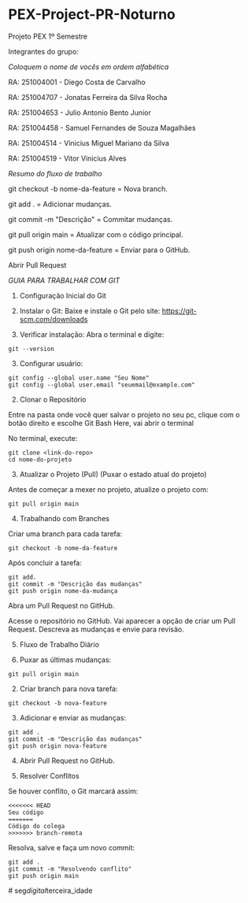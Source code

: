 # PEX-Project-PR-Noturno

Projeto PEX 1º Semestre

Integrantes do grupo:

*Coloquem o nome de vocês em ordem alfabética*

RA: 251004001 - Diego Costa de Carvalho

RA: 251004707 - Jonatas Ferreira da Silva Rocha 

RA: 251004653 - Julio Antonio Bento Junior

RA: 251004458 - Samuel Fernandes de Souza Magalhães

RA: 251004514 - Vinicius Miguel Mariano da Silva

RA: 251004519 - Vitor Vinicius Alves

*Resumo do fluxo de trabalho*

git checkout -b nome-da-feature = Nova branch.

git add . = Adicionar mudanças.

git commit -m "Descrição" = Commitar mudanças.

git pull origin main = Atualizar com o código principal.

git push origin nome-da-feature = Enviar para o GitHub.

Abrir Pull Request

*GUIA PARA TRABALHAR COM GIT*

1. Configuração Inicial do Git

1. Instalar o Git:
Baixe e instale o Git pelo site: https://git-scm.com/downloads

2. Verificar instalação:
Abra o terminal e digite:
```
git --version
```

3. Configurar usuário:
```
git config --global user.name "Seu Nome"
git config --global user.email "seuemail@example.com"
```

2. Clonar o Repositório

Entre na pasta onde você quer salvar o projeto no seu pc, clique com o botão direito e escolhe Git Bash Here, vai abrir o terminal

No terminal, execute:
```
git clone <link-do-repo>
cd nome-do-projeto
```

3. Atualizar o Projeto (Pull) (Puxar o estado atual do projeto)

Antes de começar a mexer no projeto, atualize o projeto com:
```
git pull origin main
```
4. Trabalhando com Branches

Criar uma branch para cada tarefa:
```
git checkout -b nome-da-feature
```

Após concluir a tarefa:
```
git add.
git commit -m "Descrição das mudanças"
git push origin nome-da-mudança
```

Abra um Pull Request no GitHub.

Acesse o repositório no GitHub.
Vai aparecer a opção de criar um Pull Request.
Descreva as mudanças e envie para revisão.

5. Fluxo de Trabalho Diário

1. Puxar as últimas mudanças:
```
git pull origin main
```

2. Criar branch para nova tarefa:
```
git checkout -b nova-feature
```

3. Adicionar e enviar as mudanças:
```
git add .
git commit -m "Descrição das mudanças"
git push origin nova-feature
```

4. Abrir Pull Request no GitHub.

6. Resolver Conflitos

Se houver conflito, o Git marcará assim:
```
<<<<<<< HEAD
Seu código
=======
Código do colega
>>>>>>> branch-remota
```

Resolva, salve e faça um novo commit:
```
git add .
git commit -m "Resolvendo conflito"
git push origin main
```
#   s e g _ d i g i t a l _ t e r c e i r a _ i d a d e  
 